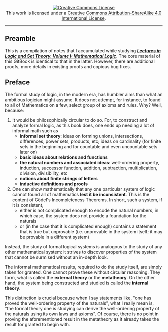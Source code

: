 <div style="text-align:center">
	<a rel="license" href="http://creativecommons.org/licenses/by-sa/4.0/"><img alt="Creative Commons License" style="border-width:0" src="https://i.creativecommons.org/l/by-sa/4.0/88x31.png" /></a><br />This work is licensed under a <a rel="license" href="http://creativecommons.org/licenses/by-sa/4.0/">Creative Commons Attribution-ShareAlike 4.0 International License</a>.
</div>

---


## Preamble

This is a compilation of notes that I accumulated while studying [_**Lectures in Logic and Set Theory. Volume I: Mathematical Logic**_](https://www.amazon.com/Lectures-Logic-Set-Theory-Mathematical/dp/0521753732). The core material of this GitBook is identical to that in the latter. However, there are additional proofs, more details in existing proofs and copious bug fixes.


## Preface

The formal study of logic, in the modern era, has humbler aims than what an ambitious logician might assume. It does not attempt, for instance, to found to all of Mathematics on a few, select group of axioms and rules. Why? Well, because:

1. It would be philosophically circular to do so. For, to construct and analyze formal logic, as this book does, one ends up needing a lot of informal math such as
	* **informal set theory**: ideas on forming unions, intersections, differences, power sets, products, etc; ideas on cardinality (for finite sets in the beginning and for countable and even uncountable sets later on)
	* **basic ideas about relations and functions**
	* **the natural numbers and associated ideas**: well-ordering property, induction, successor function, addition, subtraction, multiplication, division, divisibility, etc
	* **notions about finite strings of letters**
	* **inductive definitions and proofs**
2. One can show mathematically that any one particular system of logic cannot found all of mathematics **lest it be inconsistent**. This is the content of Gödel's Incompleteness Theorems. In short, such a system, if it is consistent,
	* either is not complicated enough to encode the natural numbers, in which case, the system does not provide a foundation for the naturals
	* or (in the case that it is complicated enough) contains a statement that is true but unprovable (i.e. unprovable in the system itself; it may be provable in a different system)

Instead, the study of formal logical systems is analogous to the study of any other mathematical system: it strives to discover properties of the system that cannot be surmised without an in-depth look.

The informal mathematical results, required to do the study itself, are simply taken for granted. One cannot prove these without circular reasoning. They form, what is called the **external theory** or the **metatheory**. On the other hand, the system being constructed and studied is called the **internal theory**.

This distinction is crucial because when I say statements like, "one has proved the well-ordering property of the naturals", what I really mean is, "the formal theory one is studying can derive the well-ordering property of the naturals using its own laws and axioms". Of course, there is no point in proving the aforementioned result in the metatheory as it already takes the result for granted to begin with.